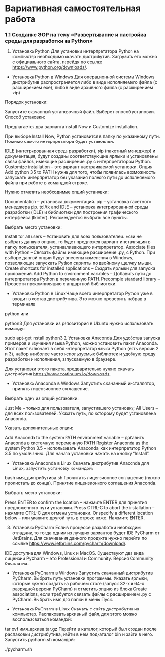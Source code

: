 # Вариативная самостоятельная работа

### 1.1 Создание ЭОР на тему «Развертывание и настройка среды для разработки на Python»

1. Установка Python
Для установки интерпретатора Python на компьютер необходимо скачать дистрибутив. Загрузить его можно с официального сайта, перейдя по ссылке https://www.python.org/downloads/.

- Установка Python в Windows
Для операционной системы Windows дистрибутив распространяется либо в виде исполняемого файла (с расширением exe), либо в виде архивного файла (с расширением zip).

Порядок установки:

Запустите скачанный установочный файл.
Выберет способ установки.
Способ установки:

Предлагается два варианта Install Now и Customize installation.

При выборе Install Now, Python установится в папку по указанному пути. Помимо самого интерпретатора будет установлен:

IDLE (интегрированная среда разработки),
pip (пакетный менеджер) и
документация,
будут созданы соответствующие ярлыки и установлены связи файлов, имеющие расширение .py с интерпретатором Python.
Customize installation – это вариант настраиваемой установки. Опция Add python 3.5 to PATH нужна для того, чтобы появилась возможность запускать интерпретатор без указания полного пути до исполняемого файла при работе в командной строке.

Нужно отметить необходимые опций установки:

Documentation – установка документаций.
pip – установка пакетного менеджера pip.
tcl/tk and IDLE – установка интегрированной среды разработки (IDLE) и библиотеки для построения графического интерфейса (tkinter).
Рекомендуется выбрать все пункты.

Выбрать место установки:

Install for all users – Установить для всех пользователей. Если не выбрать данную опцию, то будет предложен вариант инсталляции в папку пользователя, устанавливающего интерпретатор.
Associate files with Python – Связать файлы, имеющие расширение .py, с Python. При выборе данной опции будут внесены изменения в Windows, позволяющие запускать Python скрипты по двойному щелчку мыши.
Create shortcuts for installed applications – Создать ярлыки для запуска приложений.
Add Python to environment variables – Добавить пути до интерпретатора Python в переменную PATH.
Precomple standard library – Провести прекомпиляцию стандартной библиотеки.
- Установка Python в Linux
Чаще всего интерпретатор Python уже в входит в состав дистрибутива. Это можно проверить набрав в терминале

python
или

python3
Для установки из репозитория в Ubuntu нужно использовать команду:

sudo apt-get install python3
2. Установка Anaconda
Для удобства запуска примеров и изучения языка Python, можно установить пакет Anaconda. Этот пакет включает в себя интерпретатор языка Python (есть версии 2 и 3), набор наиболее часто используемых библиотек и удобную среду разработки и исполнения, запускаемую в браузере.

Для установки этого пакета, предварительно нужно скачать дистрибутив https://www.continuum.io/downloads.

- Установка Anaconda в Windows
Запустить скачанный инсталлятор, принять лицензионное соглашение.

Выбрать одну из опций установки:

Just Me – только для пользователя, запустившего установку;
All Users – для всех пользователей.
Указать путь, по которому будет установлена Anaconda.

Указать дополнительные опции:

Add Anaconda to the system PATH environment variable – добавить Anaconda в системную переменную PATH
Register Anaconda as the system Python 3.5 – использовать Anaconda, как интерпретатор Python 3.5 по умолчанию.
Для начала установки нажать на кнопку “Install”.

- Установка Anaconda в Linux
Скачать дистрибутив Anaconda для Linux, запустить установку командой:

bash имя_дистрибутива.sh
Прочитать лицензионное соглашение (нужно пролистать до конца). Принятие лицензионного соглашения Anaconda.

Выбрать место установки:

Press ENTER to confirm the location – нажмите ENTER для принятия предложенного пути установки.
Press CTRL-C to abort the installation – нажмите CTRL-C для отмены установки.
Or specify a different location below – или укажите другой путь в строке ниже.
Нажмите ENTER.

3. Установка PyCharm
Если в процессе разработки необходим отладчик, то тогда одним из лучших вариантов будет IDE PyCharm от JetBrains. Для скачивания данного продукта нужно перейти по ссылке https://www.jetbrains.com/pycharm/download/.

IDE доступна для Windows, Linux и MacOS. Существуют два вида лицензии PyCharm – это Professional и Community. Версия Community бесплатна.

- Установка PyCharm в Windows
Запустить скачанный дистрибутив PyCharm. Выбрать путь установки программы. Указать ярлыки, которые нужно создать на рабочем столе (запуск 32-х и 64-х разрядной версии PyCharm) и отметить опцию из блока Create associations, если требуется связать файлы с расширением .py с PyCharm. Выбрать имя для папки в меню Пуск.

- Установка PyCharm в Linux
Скачать с сайта дистрибутив на компьютер. Распаковать архивный файл, для этого можно воспользоваться командой:

tar xvf имя_архива.tar.gz
Перейти в каталог, который был создан после распаковки дистрибутива, найти в нем подкаталог bin и зайти в него. Запустить pycharm.sh командой:

./pycharm.sh
